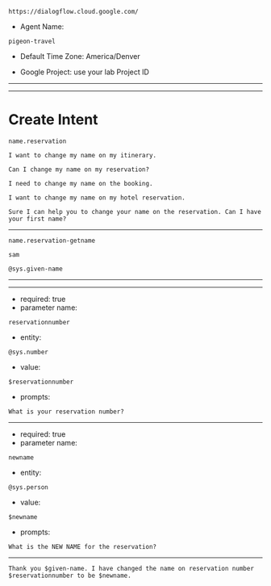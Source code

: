 ```
https://dialogflow.cloud.google.com/
```

- Agent Name: 
```
pigeon-travel
```

- Default Time Zone: America/Denver

- Google Project: use your lab Project ID



---
---



# Create Intent 
```
name.reservation
```

```
I want to change my name on my itinerary.
```

```
Can I change my name on my reservation?
```

```
I need to change my name on the booking.
```

```
I want to change my name on my hotel reservation.
```




```
Sure I can help you to change your name on the reservation. Can I have your first name?
```

---

```
name.reservation-getname
```

```
sam
```

```
@sys.given-name
```

---
---

- required: true
- parameter name: 
``` 
reservationnumber
```
- entity: 
```
@sys.number
```
- value: 
```
$reservationnumber
```
- prompts: 
```
What is your reservation number?
```


---

- required: true
- parameter name: 
``` 
newname
```
- entity: 
```
@sys.person
```
- value: 
```
$newname
```
- prompts: 
```
What is the NEW NAME for the reservation?
```

---

```
Thank you $given-name. I have changed the name on reservation number $reservationnumber to be $newname.
```